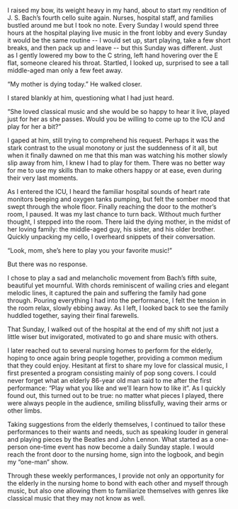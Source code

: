 I raised my bow, its weight heavy in my hand, about to start my rendition of J. S. Bach’s fourth cello suite again. Nurses, hospital staff, and families bustled around me but I took no note. Every Sunday I would spend three hours at the hospital playing live music in the front lobby and every Sunday it would be the same routine -- I would set up, start playing, take a few short breaks, and then pack up and leave -- but this Sunday was different. Just as I gently lowered my bow to the C string, left hand hovering over the E flat, someone cleared his throat. Startled, I looked up, surprised to see a tall middle-aged man only a few feet away. 

“My mother is dying today.” He walked closer. 

I stared blankly at him, questioning what I had just heard.

“She loved classical music and she would be so happy to hear it live, played just for her as she passes. Would you be willing to come up to the ICU and play for her a bit?”

I gaped at him, still trying to comprehend his request. Perhaps it was the stark contrast to the usual monotony or just the suddenness of it all, but when it finally dawned on me that this man was watching his mother slowly slip away from him, I knew I had to play for them. There was no better way for me to use my skills than to make others happy or at ease, even during their very last moments.

As I entered the ICU, I heard the familiar hospital sounds of heart rate monitors beeping and oxygen tanks pumping, but felt the somber mood that swept through the whole floor. Finally reaching the door to the mother’s room, I paused. It was my last chance to turn back. Without much further thought, I stepped into the room. There laid the dying mother, in the midst of her loving family: the middle-aged guy, his sister, and his older brother. Quickly unpacking my cello, I overheard snippets of their conversation.

“Look, mom, she’s here to play you your favorite music!”

But there was no response.

I chose to play a sad and melancholic movement from Bach’s fifth suite, beautiful yet mournful. With chords reminiscent of wailing cries and elegant melodic lines, it captured the pain and suffering the family had gone through. Pouring everything I had into the performance, I felt the tension in the room relax, slowly ebbing away. As I left, I looked back to see the family huddled together, saying their final farewells.

That Sunday, I walked out of the hospital at the end of my shift not just a little wiser but invigorated, motivated to go and share music with others.

I later reached out to several nursing homes to perform for the elderly, hoping to once again bring people together, providing a common medium that they could enjoy. Hesitant at first to share my love for classical music, I first presented a program consisting mainly of pop song covers. I could never forget what an elderly 86-year old man said to me after the first performance: “Play what you like and we’ll learn how to like it”. As I quickly found out, this turned out to be true: no matter what pieces I played, there were always people in the audience, smiling blissfully, waving their arms or other limbs.

Taking suggestions from the elderly themselves, I continued to tailor these performances to their wants and needs, such as speaking louder in general and playing pieces by the Beatles and John Lennon. What started as a one-person one-time event has now become a daily Sunday staple. I would reach the front door to the nursing home, sign into the logbook, and begin my “one-man” show. 

Through these weekly performances, I provide not only an opportunity for the elderly in the nursing home to bond with each other and myself through music, but also one allowing them to familiarize themselves with genres like classical music that they may not know as well.